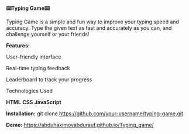 **⌨️Typing Game⌨️**

Typing Game is a simple and fun way to improve your typing speed and accuracy. Type the given text as fast and accurately as you can, and challenge yourself or your friends!

**Features:**

User-friendly interface

Real-time typing feedback

Leaderboard to track your progress


Technologies Used

**HTML**
**CSS**
**JavaScript**

**Installation:** git clone https://github.com/your-username/typing-game.git

**Demo:** https://abduhakimovabdurauf.github.io/Typing_game/
